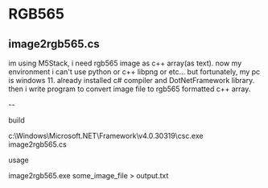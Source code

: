 # RGB565

## image2rgb565.cs

im using M5Stack, i need rgb565 image as c++ array(as text).
now my environment i can't use python or c++ libpng or etc...
but fortunately, my pc is windows 11. already installed c# compiler and DotNetFramework library.
then i write program to convert image file to rgb565 formatted c++ array.

--

 build
 
   c:\Windows\Microsoft.NET\Framework\v4.0.30319\csc.exe image2rgb565.cs

 usage
 
   image2rgb565.exe some_image_file > output.txt
